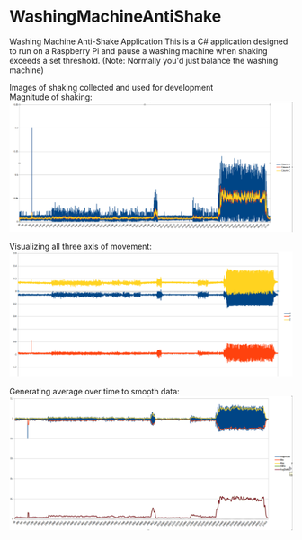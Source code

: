 # WashingMachineAntiShake
Washing Machine Anti-Shake Application
This is a C# application designed to run on a Raspberry Pi and pause a washing machine when shaking exceeds a set threshold. 
(Note: Normally you'd just balance the washing machine)

Images of shaking collected and used for development  
Magnitude of shaking:
![Magnitude of shaking](Data/2021-08-07_21-16-31.png "Magnitude of shaking")

Visualizing all three axis of movement:
![Visualizing all three axis of movement](Data/2021-08-07_23-54-46.png "Visualizing all three axis of movement")

Generating average over time to smooth data:
![Generating average over time to smooth data](Data/2021-08-15_12-17-52.png "Generating average over time to smooth data")
